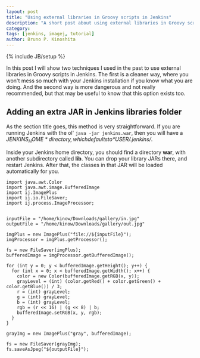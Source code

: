 ```yaml
---
layout: post
title: "Using external libraries in Groovy scripts in Jenkins"
description: "A short post about using external libraries in Groovy scripts in Jenkins"
category:
tags: [jenkins, imagej, tutorial]
author: Bruno P. Kinoshita
---
```

{% include JB/setup %}

In this post I will show two techniques I used in the past to use external libraries in
Groovy scripts in Jenkins. The first is a cleaner way, where you won't mess so much
with your Jenkins installation if you know what you are doing. And the second way is
more dangerous and not really recommended, but that may be useful to know that this option
exists too.

## Adding an extra JAR in Jenkins libraries folder

As the section title goes, this method is very straightforward. If you are running Jenkins
with the ol' `java -jar jenkins.war`, then you will have a *$JENKINS_HOME* directory,
which defaults to *$USER/.jenkins/*.

Inside your Jenkins home directory, you should find a directory **war**, with another subdirectory
called **lib**. You can drop your library JARs there, and restart Jenkins. After that, the classes
in that JAR will be loaded automatically for you.

```
import java.awt.Color
import java.awt.image.BufferedImage
import ij.ImagePlus
import ij.io.FileSaver;
import ij.process.ImageProcessor;


inputFile = "/home/kinow/Downloads/gallery/in.jpg"
outputFile = "/home/kinow/Downloads/gallery/out.jpg"

imgPlus = new ImagePlus("file://${inputFile}");
imgProcessor = imgPlus.getProcessor();

fs = new FileSaver(imgPlus);
bufferedImage = imgProcessor.getBufferedImage();

for (int y = 0; y < bufferedImage.getHeight(); y++) {
  for (int x = 0; x < bufferedImage.getWidth(); x++) {
    color = new Color(bufferedImage.getRGB(x, y));
    grayLevel = (int) (color.getRed() + color.getGreen() + color.getBlue()) / 3;
    r = (int) grayLevel;
    g = (int) grayLevel;
    b = (int) grayLevel;
    rgb = (r << 16) | (g << 8) | b;
    bufferedImage.setRGB(x, y, rgb);
  }
}

grayImg = new ImagePlus("gray", bufferedImage);

fs = new FileSaver(grayImg);
fs.saveAsJpeg("${outputFile}");
```

